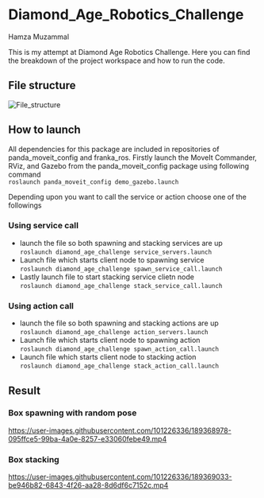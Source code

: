 # Diamond_Age_Robotics_Challenge
Hamza Muzammal

This is my attempt at Diamond Age Robotics Challenge. Here you can find the breakdown of the project workspace and how to run the code.

## File structure
![File_structure](https://user-images.githubusercontent.com/101940817/189349754-3f466820-bf32-426c-a379-a0f8809ca541.PNG)


## How to launch 

All dependencies for this package are included in repositories of panda_moveit_config and franka_ros. Firstly launch the MoveIt Commander, RViz, and Gazebo from the panda_moveit_config package using following command  
`roslaunch panda_moveit_config demo_gazebo.launch`

Depending upon you want to call the service or action choose one of the followings

### Using service call
- launch the file so both spawning and stacking services are up  
`roslaunch diamond_age_challenge service_servers.launch`  
- Launch file which starts client node to spawning service  
`roslaunch diamond_age_challenge spawn_service_call.launch`
- Lastly launch file to start stacking service clietn node  
`roslaunch diamond_age_challenge stack_service_call.launch`

### Using action call  
- launch the file so both spawning and stacking actions are up  
`roslaunch diamond_age_challenge action_servers.launch`
- Launch file which starts client node to spawning action  
`roslaunch diamond_age_challenge spawn_action_call.launch`  
- Launch file which starts client node to stacking action  
`roslaunch diamond_age_challenge stack_action_call.launch`

## Result
### Box spawning with random pose



https://user-images.githubusercontent.com/101226336/189368978-095ffce5-99ba-4a0e-8257-e33060febe49.mp4

### Box stacking



https://user-images.githubusercontent.com/101226336/189369033-be946b82-6843-4f26-aa28-8d6df6c7152c.mp4






